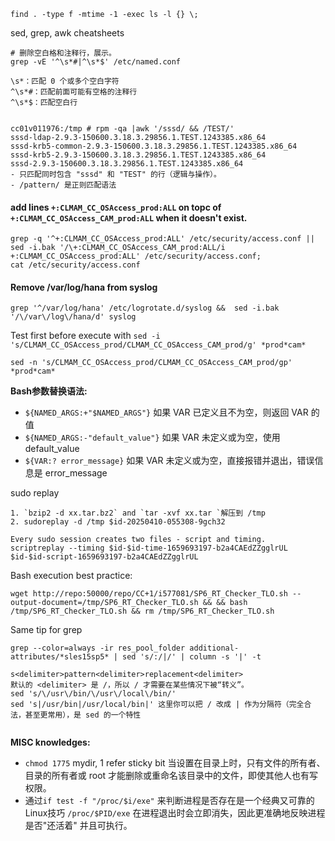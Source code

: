 
```
find . -type f -mtime -1 -exec ls -l {} \;
```


sed, grep, awk cheatsheets

```
# 删除空白格和注释行，展示。
grep -vE '^\s*#|^\s*$' /etc/named.conf

\s*：匹配 0 个或多个空白字符
^\s*#：匹配前面可能有空格的注释行
^\s*$：匹配空白行


cc01v011976:/tmp # rpm -qa |awk '/sssd/ && /TEST/'
sssd-ldap-2.9.3-150600.3.18.3.29856.1.TEST.1243385.x86_64
sssd-krb5-common-2.9.3-150600.3.18.3.29856.1.TEST.1243385.x86_64
sssd-krb5-2.9.3-150600.3.18.3.29856.1.TEST.1243385.x86_64
sssd-2.9.3-150600.3.18.3.29856.1.TEST.1243385.x86_64
- 只匹配同时包含 "sssd" 和 "TEST" 的行（逻辑与操作）。
- /pattern/ 是正则匹配语法

```

#### add lines `+:CLMAM_CC_OSAccess_prod:ALL` on topc of `+:CLMAM_CC_OSAccess_CAM_prod:ALL` when it doesn't exist. 
```
grep -q '^+:CLMAM_CC_OSAccess_prod:ALL' /etc/security/access.conf || sed -i.bak '/\+:CLMAM_CC_OSAccess_CAM_prod:ALL/i +:CLMAM_CC_OSAccess_prod:ALL' /etc/security/access.conf;
cat /etc/security/access.conf
```

#### Remove /var/log/hana from syslog
```
grep '^/var/log/hana' /etc/logrotate.d/syslog &&  sed -i.bak '/\/var\/log\/hana/d' syslog
```

Test first before execute with `sed -i 's/CLMAM_CC_OSAccess_prod/CLMAM_CC_OSAccess_CAM_prod/g' *prod*cam*`
```
sed -n 's/CLMAM_CC_OSAccess_prod/CLMAM_CC_OSAccess_CAM_prod/gp' *prod*cam*
```


__Bash参数替换语法:__
- `${NAMED_ARGS:+"$NAMED_ARGS"}`  如果 VAR 已定义且不为空，则返回 VAR 的值
- `${NAMED_ARGS:-"default_value"}` 如果 VAR 未定义或为空，使用 default_value
- `${VAR:? error_message}`  如果 VAR 未定义或为空，直接报错并退出，错误信息是 error_message

sudo replay
```
1. `bzip2 -d xx.tar.bz2` and `tar -xvf xx.tar `解压到 /tmp 
2. sudoreplay -d /tmp $id-20250410-055308-9gch32

Every sudo session creates two files - script and timing.
scriptreplay --timing $id-$id-time-1659693197-b2a4CAEdZZgglrUL $id-$id-script-1659693197-b2a4CAEdZZgglrUL
```

Bash execution best practice:
```
wget http://repo:50000/repo/CC+1/i577081/SP6_RT_Checker_TLO.sh --output-document=/tmp/SP6_RT_Checker_TLO.sh && && bash /tmp/SP6_RT_Checker_TLO.sh && rm /tmp/SP6_RT_Checker_TLO.sh
```

Same tip for grep
```
grep --color=always -ir res_pool_folder additional-attributes/*sles15sp5* | sed 's/:/|/' | column -s '|' -t

s<delimiter>pattern<delimiter>replacement<delimiter>
默认的 <delimiter> 是 /，所以 / 才需要在某些情况下被“转义”。
sed 's/\/usr\/bin/\/usr\/local\/bin/'
sed 's|/usr/bin|/usr/local/bin|' 这里你可以把 / 改成 | 作为分隔符（完全合法，甚至更常用），是 sed 的一个特性


```

__MISC knowledges:__
- `chmod 1775` mydir, 1 refer sticky bit 当设置在目录上时，只有文件的所有者、目录的所有者或 root 才能删除或重命名该目录中的文件，即使其他人也有写权限。
-  通过`if test -f "/proc/$i/exe"` 来判断进程是否存在是一个经典又可靠的Linux技巧 `/proc/$PID/exe` 在进程退出时会立即消失，因此更准确地反映进程是否"还活着" 并且可执行。
